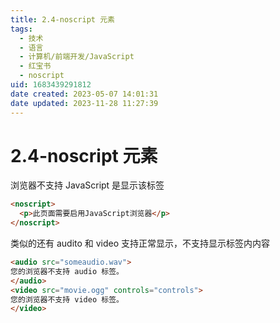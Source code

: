 ```yaml
---
title: 2.4-noscript 元素
tags: 
  - 技术
  - 语言
  - 计算机/前端开发/JavaScript
  - 红宝书
  - noscript
uid: 1683439291812
date created: 2023-05-07 14:01:31
date updated: 2023-11-28 11:27:39
---
```


# 2.4-noscript 元素

浏览器不支持 JavaScript 是显示该标签

```html
<noscript>
  <p>此页面需要启用JavaScript浏览器</p>
</noscript>
```

类似的还有 audito 和 video 支持正常显示，不支持显示标签内内容

```html
<audio src="someaudio.wav">
您的浏览器不支持 audio 标签。
</audio>
<video src="movie.ogg" controls="controls">
您的浏览器不支持 video 标签。
</video>
```
